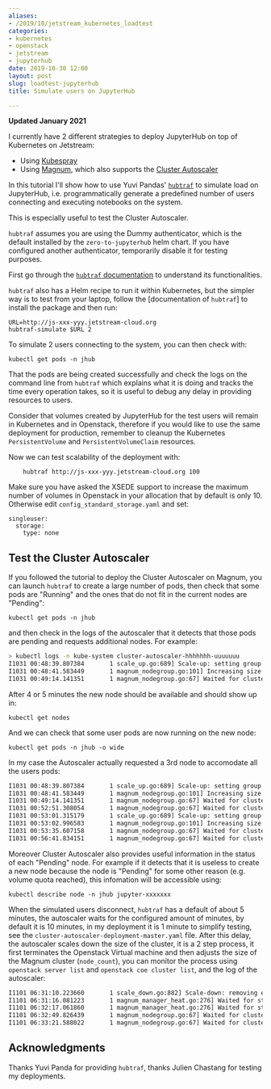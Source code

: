 ```yaml
---
aliases:
- /2019/10/jetstream_kubernetes_loadtest
categories:
- kubernetes
- openstack
- jetstream
- jupyterhub
date: 2019-10-30 12:00
layout: post
slug: loadtest-jupyterhub
title: Simulate users on JupyterHub

---
```


**Updated January 2021**

I currently have 2 different strategies to deploy JupyterHub on top of Kubernetes on Jetstream:

* Using [Kubespray](https://zonca.github.io/2019/02/kubernetes-jupyterhub-jetstream-kubespray.html)
* Using [Magnum](http://zonca.github.io/2019/06/kubernetes-jupyterhub-jetstream-magnum.html), which also supports the [Cluster Autoscaler](http://zonca.github.io/2019/09/kubernetes-jetstream-autoscaler.html)

In this tutorial I'll show how to use Yuvi Pandas' [`hubtraf`](https://github.com/yuvipanda/hubtraf) to simulate load on JupyterHub, i.e. programmatically generate a predefined number of users connecting and executing notebooks on the system.

This is especially useful to test the Cluster Autoscaler.

`hubtraf` assumes you are using the Dummy authenticator, which is the default installed by the `zero-to-jupyterhub` helm chart. If you have configured another authenticator, temporarily disable it for testing purposes.

First go through the [`hubtraf` documentation](https://github.com/yuvipanda/hubtraf/blob/master/docs/index.rst#jupyterhub-traffic-simulator) to understand its functionalities.

`hubtraf` also has a Helm recipe to run it within Kubernetes, but the simpler way is to test from your laptop, follow the [documentation of `hubtraf`] to install the package and then run:

    URL=http://js-xxx-yyy.jetstream-cloud.org
    hubtraf-simulate $URL 2

To simulate 2 users connecting to the system, you can then check with:

    kubectl get pods -n jhub

That the pods are being created successfully and check the logs on the command line from `hubtraf` which explains what it is doing and tracks the time every operation takes, so it is useful to debug any delay in providing resources to users.

Consider that volumes created by JupyterHub for the test users will remain in Kubernetes and in Openstack, therefore if you would like to use the same deployment for production, remember to cleanup the Kubernetes `PersistentVolume` and `PersistentVolumeClaim` resources.

Now we can test scalability of the deployment with:

        hubtraf http://js-xxx-yyy.jetstream-cloud.org 100

Make sure you have asked the XSEDE support to increase the maximum number of volumes in Openstack in your allocation that by default is only 10. Otherwise edit `config_standard_storage.yaml` and set:

    singleuser:
      storage:
        type: none

## Test the Cluster Autoscaler

If you followed the tutorial to deploy the Cluster Autoscaler on Magnum, you can launch `hubtraf` to create a large number of pods, then check that some pods are "Running" and the ones that do not fit in the current nodes are "Pending":

    kubectl get pods -n jhub

and then check in the logs of the autoscaler that it detects that those pods are pending and requests additional nodes.
For example:

```bash
> kubectl logs -n kube-system cluster-autoscaler-hhhhhhh-uuuuuuu
I1031 00:48:39.807384       1 scale_up.go:689] Scale-up: setting group DefaultNodeGroup size to 2
I1031 00:48:41.583449       1 magnum_nodegroup.go:101] Increasing size by 1, 1->2
I1031 00:49:14.141351       1 magnum_nodegroup.go:67] Waited for cluster UPDATE_IN_PROGRESS status
```

After 4 or 5 minutes the new node should be available and should show up in:

    kubectl get nodes

And we can check that some user pods are now running on the new node:

    kubectl get pods -n jhub -o wide

In my case the Autoscaler actually requested a 3rd node to accomodate all the users pods:

```bash
I1031 00:48:39.807384       1 scale_up.go:689] Scale-up: setting group DefaultNodeGroup size to 2
I1031 00:48:41.583449       1 magnum_nodegroup.go:101] Increasing size by 1, 1->2
I1031 00:49:14.141351       1 magnum_nodegroup.go:67] Waited for cluster UPDATE_IN_PROGRESS status
I1031 00:52:51.308054       1 magnum_nodegroup.go:67] Waited for cluster UPDATE_COMPLETE status
I1031 00:53:01.315179       1 scale_up.go:689] Scale-up: setting group DefaultNodeGroup size to 3
I1031 00:53:02.996583       1 magnum_nodegroup.go:101] Increasing size by 1, 2->3
I1031 00:53:35.607158       1 magnum_nodegroup.go:67] Waited for cluster UPDATE_IN_PROGRESS status
I1031 00:56:41.834151       1 magnum_nodegroup.go:67] Waited for cluster UPDATE_COMPLETE status
```

Moreover Cluster Autoscaler also provides useful information in the status of each "Pending" node. For example if it detects that it is useless to create a new node because the node is "Pending" for some other reason (e.g. volume quota reached), this infomation will be accessible using:

    kubectl describe node -n jhub jupyter-xxxxxxx

When the simulated users disconnect, `hubtraf` has a default of about 5 minutes, the autoscaler waits for the configured amount of minutes, by default it is 10 minutes, in my deployment it is 1 minute to simplify testing, see the `cluster-autoscaler-deployment-master.yaml` file.
After this delay, the autoscaler scales down the size of the cluster, it is a 2 step process, it first terminates the Openstack Virtual machine and then adjusts the size of the Magnum cluster (`node_count`), you can monitor the process using `openstack server list` and `openstack coe cluster list`, and the log of the autoscaler:

```bash
I1101 06:31:10.223660       1 scale_down.go:882] Scale-down: removing empty node k8s-e2iw7axmhym7-minion-1 
I1101 06:31:16.081223       1 magnum_manager_heat.go:276] Waited for stack UPDATE_IN_PROGRESS status
I1101 06:32:17.061860       1 magnum_manager_heat.go:276] Waited for stack UPDATE_COMPLETE status
I1101 06:32:49.826439       1 magnum_nodegroup.go:67] Waited for cluster UPDATE_IN_PROGRESS status
I1101 06:33:21.588022       1 magnum_nodegroup.go:67] Waited for cluster UPDATE_COMPLETE status
```

## Acknowledgments

Thanks Yuvi Panda for providing `hubtraf`, thanks Julien Chastang for testing my deployments.
